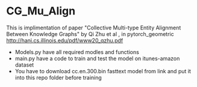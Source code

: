 # CG_Mu_Align
This is implimentation of paper "Collective Multi-type Entity Alignment Between Knowledge Graphs" by Qi Zhu et al , in pytorch_geometric   http://hanj.cs.illinois.edu/pdf/www20_qzhu.pdf

* Models.py have all required modles and functions
* main.py have a code to train and test the model on itunes-amazon dataset
* You have to download cc.en.300.bin  fasttext model from link and put it into this repo folder before training 
